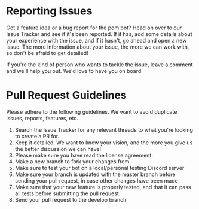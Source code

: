 # Reporting Issues
Got a feature idea or a bug report for the pom bot? Head on over to our Issue Tracker and see if it's been reported. If it has, add some details about your experience with the issue, and if it hasn't, go ahead and open a new issue. The more information about your issue, the more we can work with, so don't be afraid to get detailed!

If you're the kind of person who wants to tackle the issue, leave a comment and we'll help you out. We'd love to have you on board.

# Pull Request Guidelines
Please adhere to the following guidelines. We want to avoid duplicate issues, reports, features, etc.

1. Search the Issue Tracker for any relevant threads to what you're looking to create a PR for.
2. Keep it detailed. We want to know your vision, and the more you give us the better discussion we can have!
3. Please make sure you have read the license agreement. 
4. Make a new branch to fork your changes from
5. Make sure to test your bot on a local/personal testing Discord server
6. Make sure your branch is updated with the master branch before sending your pull request, in case other changes have been made
7. Make sure that your new feature is properly tested, and that it can pass all tests before submitting the pull request.
8. Send your pull request to the develop branch
